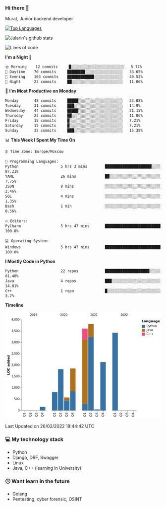 ### Hi there 👋

Murat, Junior backend developer

[![Top Languages](https://github-readme-stats.vercel.app/api/top-langs/?username=Jularin&layout=compact)]()

![Jularin's github stats](https://github-readme-stats.vercel.app/api?username=Jularin&show_icons=true&include_all_commits=true&count_private=true)

<!--START_SECTION:waka-->
![Lines of code](https://img.shields.io/badge/From%20Hello%20World%20I%27ve%20Written-18%20Thousand%20lines%20of%20code-blue)

**I'm a Night 🦉** 

```text
🌞 Morning    12 commits     █░░░░░░░░░░░░░░░░░░░░░░░░   5.77% 
🌆 Daytime    70 commits     ████████░░░░░░░░░░░░░░░░░   33.65% 
🌃 Evening    103 commits    ████████████░░░░░░░░░░░░░   49.52% 
🌙 Night      23 commits     ██░░░░░░░░░░░░░░░░░░░░░░░   11.06%

```
📅 **I'm Most Productive on Monday** 

```text
Monday       48 commits     █████░░░░░░░░░░░░░░░░░░░░   23.08% 
Tuesday      31 commits     ███░░░░░░░░░░░░░░░░░░░░░░   14.9% 
Wednesday    44 commits     █████░░░░░░░░░░░░░░░░░░░░   21.15% 
Thursday     23 commits     ██░░░░░░░░░░░░░░░░░░░░░░░   11.06% 
Friday       15 commits     █░░░░░░░░░░░░░░░░░░░░░░░░   7.21% 
Saturday     15 commits     █░░░░░░░░░░░░░░░░░░░░░░░░   7.21% 
Sunday       32 commits     ███░░░░░░░░░░░░░░░░░░░░░░   15.38%

```


📊 **This Week I Spent My Time On** 

```text
⌚︎ Time Zone: Europe/Moscow

💬 Programming Languages: 
Python                   5 hrs 3 mins        █████████████████████░░░░   87.21% 
YAML                     26 mins             ██░░░░░░░░░░░░░░░░░░░░░░░   7.75% 
JSON                     8 mins              ░░░░░░░░░░░░░░░░░░░░░░░░░   2.46% 
SQL                      4 mins              ░░░░░░░░░░░░░░░░░░░░░░░░░   1.35% 
Bash                     1 min               ░░░░░░░░░░░░░░░░░░░░░░░░░   0.56%

🔥 Editors: 
PyCharm                  5 hrs 47 mins       █████████████████████████   100.0%

💻 Operating System: 
Windows                  5 hrs 47 mins       █████████████████████████   100.0%

```

**I Mostly Code in Python** 

```text
Python                   22 repos            ████████████████████░░░░░   81.48% 
Java                     4 repos             ███░░░░░░░░░░░░░░░░░░░░░░   14.81% 
C++                      1 repo              █░░░░░░░░░░░░░░░░░░░░░░░░   3.7%

```


**Timeline**

![Chart not found](https://raw.githubusercontent.com/Jularin/Jularin/main/charts/bar_graph.png) 


 Last Updated on 26/02/2022 18:44:42 UTC
<!--END_SECTION:waka-->

### 💻 My technology stack
 - Python
 - Django, DRF, Swagger
 - Linux 
 - Java, C++ (learning in University)

### 🕒 Want learn in the future
 - Golang
 - Pentesting, cyber forensic, OSINT
